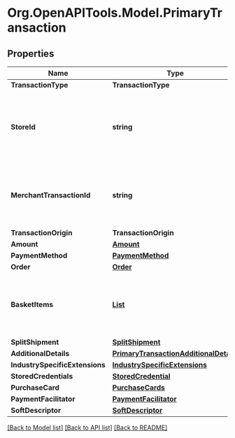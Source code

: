 # Org.OpenAPITools.Model.PrimaryTransaction
## Properties

Name | Type | Description | Notes
------------ | ------------- | ------------- | -------------
**TransactionType** | **TransactionType** |  | 
**StoreId** | **string** | An optional outlet ID for clients that support multiple stores in the same app. | [optional] 
**MerchantTransactionId** | **string** | The unique merchant transaction ID from the Request header, if supplied. | [optional] 
**TransactionOrigin** | **TransactionOrigin** |  | [optional] 
**Amount** | [**Amount**](Amount.md) |  | 
**PaymentMethod** | [**PaymentMethod**](PaymentMethod.md) |  | 
**Order** | [**Order**](Order.md) |  | [optional] 
**BasketItems** | [**List<BasketItem>**](BasketItem.md) | Required for some payment methods (for example, Klarna) | [optional] 
**SplitShipment** | [**SplitShipment**](SplitShipment.md) |  | [optional] 
**AdditionalDetails** | [**PrimaryTransactionAdditionalDetails**](PrimaryTransactionAdditionalDetails.md) |  | [optional] 
**IndustrySpecificExtensions** | [**IndustrySpecificExtensions**](IndustrySpecificExtensions.md) |  | [optional] 
**StoredCredentials** | [**StoredCredential**](StoredCredential.md) |  | [optional] 
**PurchaseCard** | [**PurchaseCards**](PurchaseCards.md) |  | [optional] 
**PaymentFacilitator** | [**PaymentFacilitator**](PaymentFacilitator.md) |  | [optional] 
**SoftDescriptor** | [**SoftDescriptor**](SoftDescriptor.md) |  | [optional] 

[[Back to Model list]](../README.md#documentation-for-models) [[Back to API list]](../README.md#documentation-for-api-endpoints) [[Back to README]](../README.md)

